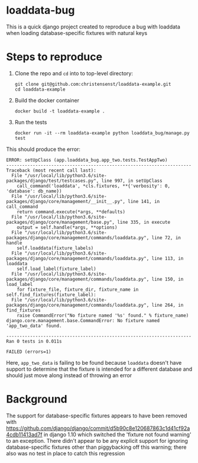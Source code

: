 # loaddata-bug

This is a quick django project created to reproduce a bug with loaddata when loading database-specific fixtures
with natural keys

# Steps to reproduce

1. Clone the repo and `cd` into to top-level directory:

    ```
    git clone git@github.com:christensenst/loaddata-example.git
    cd loaddata-example
    ```
2. Build the docker container

    `docker build -t loaddata-example .`

3. Run the tests

    `docker run -it --rm loaddata-example python loaddata_bug/manage.py test`

This should produce the error:

```
ERROR: setUpClass (app.loaddata_bug.app_two.tests.TestAppTwo)
----------------------------------------------------------------------
Traceback (most recent call last):
  File "/usr/local/lib/python3.6/site-packages/django/test/testcases.py", line 997, in setUpClass
    call_command('loaddata', *cls.fixtures, **{'verbosity': 0, 'database': db_name})
  File "/usr/local/lib/python3.6/site-packages/django/core/management/__init__.py", line 141, in call_command
    return command.execute(*args, **defaults)
  File "/usr/local/lib/python3.6/site-packages/django/core/management/base.py", line 335, in execute
    output = self.handle(*args, **options)
  File "/usr/local/lib/python3.6/site-packages/django/core/management/commands/loaddata.py", line 72, in handle
    self.loaddata(fixture_labels)
  File "/usr/local/lib/python3.6/site-packages/django/core/management/commands/loaddata.py", line 113, in loaddata
    self.load_label(fixture_label)
  File "/usr/local/lib/python3.6/site-packages/django/core/management/commands/loaddata.py", line 150, in load_label
    for fixture_file, fixture_dir, fixture_name in self.find_fixtures(fixture_label):
  File "/usr/local/lib/python3.6/site-packages/django/core/management/commands/loaddata.py", line 264, in find_fixtures
    raise CommandError("No fixture named '%s' found." % fixture_name)
django.core.management.base.CommandError: No fixture named 'app_two_data' found.

----------------------------------------------------------------------
Ran 0 tests in 0.011s

FAILED (errors=1)
```

Here, `app_two_data` is failing to be found because `loaddata` doesn't have support to determine that the fixture is
intended for a different database and should just move along instead of throwing an error

# Background

The support for database-specific fixtures appears to have been removed with
https://github.com/django/django/commit/d5b90c8e120687863c1d41cf92a4cdb11413ad7f in django 1.10 which switched
the 'fixture not found warning' to an exception.  There didn't appear to be any explicit support for ignoring
database-specific fixtures other than piggybacking off this warning; there also was no test in place to catch this
regression